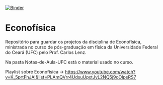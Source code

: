 [![Binder](https://mybinder.org/badge.svg)](https://mybinder.org/v2/gh/joaopcnogueira/Econofisica.git/master)

# Econofísica
Repositório para guardar os projetos da disciplina de Econofísica, ministrada no curso de pós-graduação em física da Universidade Federal do Ceará (UFC) pelo Prof. Carlos Lenz.

Na pasta Notas-de-Aula-UFC está o material usado no curso.

Playlist sobre Econofísica -> https://www.youtube.com/watch?v=K_5prtFhJAI&list=PLAmQVrr4UdsuUpxtJvL2NQ5j9oOlpsRS7
